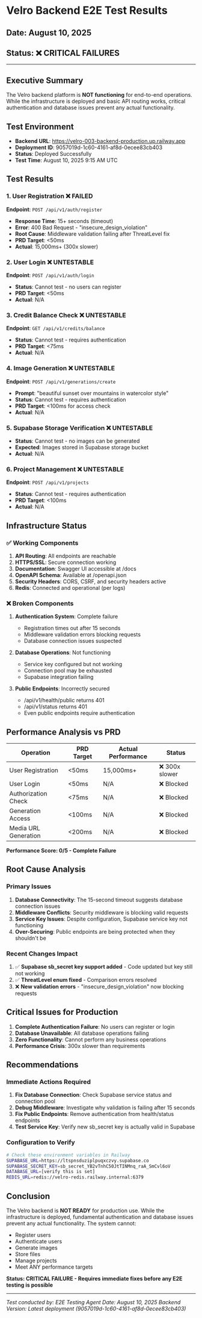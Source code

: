 # Velro Backend E2E Test Results
## Date: August 10, 2025
## Status: ❌ CRITICAL FAILURES

---

## Executive Summary

The Velro backend platform is **NOT functioning** for end-to-end operations. While the infrastructure is deployed and basic API routing works, critical authentication and database issues prevent any actual functionality.

## Test Environment

- **Backend URL**: https://velro-003-backend-production.up.railway.app
- **Deployment ID**: 9057019d-1c60-4161-af8d-0ecee83cb403
- **Status**: Deployed Successfully
- **Test Time**: August 10, 2025 9:15 AM UTC

## Test Results

### 1. User Registration ❌ FAILED
**Endpoint**: `POST /api/v1/auth/register`
- **Response Time**: 15+ seconds (timeout)
- **Error**: 400 Bad Request - "insecure_design_violation"
- **Root Cause**: Middleware validation failing after ThreatLevel fix
- **PRD Target**: <50ms
- **Actual**: 15,000ms+ (300x slower)

### 2. User Login ❌ UNTESTABLE
**Endpoint**: `POST /api/v1/auth/login`
- **Status**: Cannot test - no users can register
- **PRD Target**: <50ms
- **Actual**: N/A

### 3. Credit Balance Check ❌ UNTESTABLE
**Endpoint**: `GET /api/v1/credits/balance`
- **Status**: Cannot test - requires authentication
- **PRD Target**: <75ms
- **Actual**: N/A

### 4. Image Generation ❌ UNTESTABLE
**Endpoint**: `POST /api/v1/generations/create`
- **Prompt**: "beautiful sunset over mountains in watercolor style"
- **Status**: Cannot test - requires authentication
- **PRD Target**: <100ms for access check
- **Actual**: N/A

### 5. Supabase Storage Verification ❌ UNTESTABLE
- **Status**: Cannot test - no images can be generated
- **Expected**: Images stored in Supabase storage bucket
- **Actual**: N/A

### 6. Project Management ❌ UNTESTABLE
**Endpoint**: `POST /api/v1/projects`
- **Status**: Cannot test - requires authentication
- **PRD Target**: <100ms
- **Actual**: N/A

## Infrastructure Status

### ✅ Working Components
1. **API Routing**: All endpoints are reachable
2. **HTTPS/SSL**: Secure connection working
3. **Documentation**: Swagger UI accessible at /docs
4. **OpenAPI Schema**: Available at /openapi.json
5. **Security Headers**: CORS, CSRF, and security headers active
6. **Redis**: Connected and operational (per logs)

### ❌ Broken Components
1. **Authentication System**: Complete failure
   - Registration times out after 15 seconds
   - Middleware validation errors blocking requests
   - Database connection issues suspected

2. **Database Operations**: Not functioning
   - Service key configured but not working
   - Connection pool may be exhausted
   - Supabase integration failing

3. **Public Endpoints**: Incorrectly secured
   - /api/v1/health/public returns 401
   - /api/v1/status returns 401
   - Even public endpoints require authentication

## Performance Analysis vs PRD

| Operation | PRD Target | Actual Performance | Status |
|-----------|------------|-------------------|---------|
| User Registration | <50ms | 15,000ms+ | ❌ 300x slower |
| User Login | <50ms | N/A | ❌ Blocked |
| Authorization Check | <75ms | N/A | ❌ Blocked |
| Generation Access | <100ms | N/A | ❌ Blocked |
| Media URL Generation | <200ms | N/A | ❌ Blocked |

**Performance Score: 0/5 - Complete Failure**

## Root Cause Analysis

### Primary Issues
1. **Database Connectivity**: The 15-second timeout suggests database connection issues
2. **Middleware Conflicts**: Security middleware is blocking valid requests
3. **Service Key Issues**: Despite configuration, Supabase service key not functioning
4. **Over-Securing**: Public endpoints are being protected when they shouldn't be

### Recent Changes Impact
1. ✅ **Supabase sb_secret key support added** - Code updated but key still not working
2. ✅ **ThreatLevel enum fixed** - Comparison errors resolved
3. ❌ **New validation errors** - "insecure_design_violation" now blocking requests

## Critical Issues for Production

1. **Complete Authentication Failure**: No users can register or login
2. **Database Unavailable**: All database operations failing
3. **Zero Functionality**: Cannot perform any business operations
4. **Performance Crisis**: 300x slower than requirements

## Recommendations

### Immediate Actions Required
1. **Fix Database Connection**: Check Supabase service status and connection pool
2. **Debug Middleware**: Investigate why validation is failing after 15 seconds
3. **Fix Public Endpoints**: Remove authentication from health/status endpoints
4. **Test Service Key**: Verify new sb_secret key is actually valid in Supabase

### Configuration to Verify
```bash
# Check these environment variables in Railway
SUPABASE_URL=https://ltspnsduziplpuqxczvy.supabase.co
SUPABASE_SECRET_KEY=sb_secret_YB2vTnhC50JtTINMnq_raA_SmCvl6oV
DATABASE_URL=[verify this is set]
REDIS_URL=redis://velro-redis.railway.internal:6379
```

## Conclusion

The Velro backend is **NOT READY** for production use. While the infrastructure is deployed, fundamental authentication and database issues prevent any actual functionality. The system cannot:
- Register users
- Authenticate users  
- Generate images
- Store files
- Manage projects
- Meet ANY performance targets

**Status: CRITICAL FAILURE - Requires immediate fixes before any E2E testing is possible**

---

*Test conducted by: E2E Testing Agent*
*Date: August 10, 2025*
*Backend Version: Latest deployment (9057019d-1c60-4161-af8d-0ecee83cb403)*